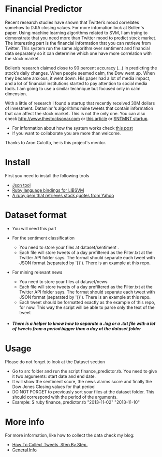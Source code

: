 # Financial Predictor
Recent research studies have shown that Twitter’s mood correlates somehow to DJIA closing values. For more infomation look at Bollen's paper.
Using machine learning algorithms related to SVM, I am trying to demonstrate that you need more than Twitter mood to predict stock market. The interesting part is the financial information that you can retrieve from Twitter. This system run the same algorithm over sentiment and financial data separately so  it can determine which one have more correlation with the stock market.

Bollen’s research claimed close to 90 percent accuracy (...) in predicting the stock’s daily changes. When people seemed calm, the Dow went up. When they became anxious, it went down. His paper had a lot of media impact, and a lot of financial institutions started to pay attention to social media tools. I am going to use a similar technique but focused only in calm dimension.

With a little of research I found a startup that recently received 30M dollars of investment. Dataminr ’s algorithms mine tweets that contain information that can affect the stock market. This is not the only one. You can also check http://www.thestocksonar.com or [this article](http://www.fastcoexist.com/1681873/twitter-can-predict-the-stock-market-if-youre-reading-the-right-tweets) or [SNTMNT startup](http://www.sntmnt.com/products/).

- For information about how the system works check [this post](http://lolapriego.com/blog/can-twitter-predict-the-stock-market/)
- If you want to collaborate you are more than welcome.

Thanks to Aron Culotta, he is this project's mentor.

# Install
First you need to install the following tools
- [Json tool](https://github.com/zpoley/json-command)
- [Ruby language bindings for LIBSVM](https://github.com/febeling/rb-libsvm)
- [A ruby gem that retrieves stock quotes from Yahoo](https://github.com/nas/yahoo_stock)

# Dataset format
- You will need this part
- For the sentiment classification
	- You need to store your files at dataset/sentiment . 
	- Each file will store tweets of a day prefiltered as the Filter.txt at the Twitter API folder says. The format should separate each tweet with JSON format (separated by '{}'). There is an example at this repo.
	
- For mining relevant news
	- You need to store your files at dataset/news
	- Each file will store tweets of a day prefiltered as the Filter.txt at the Twitter API folder says. The format should separate each tweet with JSON format (separated by '{}'). There is an example at this repo.
	- Each tweet should be formatted exactly as the example of this repo, for now. This way the script will be able to parse only the text of the tweet

- ##### There is a helper to know how to separate a .log or a .txt file with a lot of tweets from a period bigger than a day at the dataset folder

# Usage
Please do not forget to look at the Dataset section
- Go to src folder and run the script finance_predictor.rb. You need to give it two arguments: start date and end date. 
- It will show the sentiment score, the news alarms score and finally the Dow Jones Closing values for that period
- DO NOT FORGET to previously sort your files at the dataset folder. This should correspond with the period of the arguments.
- Example: $ ruby finance_predictor.rb "2013-11-02" "2013-11-10"

# More info
For more information, like how to collect the data check my blog:
- [How To Collect Tweets, Step By Step.](http://lolapriego.com/blog/how-to-collect-tweets-step-by-step/)
- [General Info](http://lolapriego.com/blog/can-twitter-predict-the-stock-market/)
